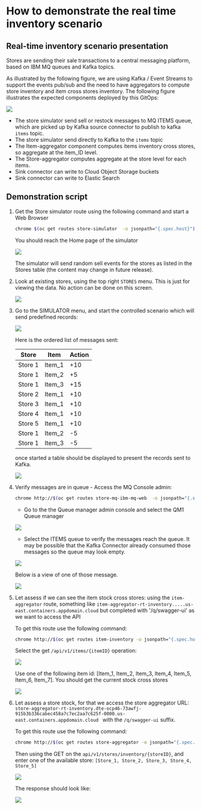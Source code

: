 # How to demonstrate the real time inventory scenario

## Real-time inventory scenario presentation

Stores are sending their sale transactions to a central messaging platform, based on IBM MQ queues and Kafka topics.

As illustrated by the following figure, we are using Kafka / Event Streams to support the events pub/sub and 
the need to have aggregators to compute store inventory and item cross stores inventory. The following figure illustrates the expected
components deployed by this GitOps:

![](./images/mq-es-demo.png)

* The store simulator send sell or restock messages to MQ ITEMS queue, which are picked up by Kafka source connector to publish to kafka `items` topic. 
* The store simulator send directly to Kafka to the `items` topic
* The Item-aggregator component computes items inventory cross stores, so aggregate at the item_ID level. 
* The Store-aggregator computes aggregate at the store level for each items.
* Sink connector can write to Cloud Object Storage buckets
* Sink connector can write to Elastic Search

## Demonstration script

1. Get the Store simulator route using the following command and start a Web Browser

    ```sh
    chrome $(oc get routes store-simulator  -o jsonpath="{.spec.host}")
    ```

    You should reach the Home page of the simulator

    ![](./images/home-page.png)

    The simulator will send random sell events for the stores as listed in the Stores table (the content may change in future release).


1. Look at existing stores, using the top right `STORES` menu. This is just for viewing the data. No action can be done on this screen.

    ![](./images/stores-view.png)

1. Go to the SIMULATOR menu, and start the controlled scenario which will send predefined records:

    ![](./images/simulator-ctl.png)

    Here is the ordered list of messages sent:

    | Store | Item | Action |
    | --- | --- | --- |
    | Store 1 | Item_1 | +10 |
    | Store 1 | Item_2 | +5 |
    | Store 1 | Item_3 | +15 |
    | Store 2 | Item_1 | +10 |
    | Store 3 | Item_1 | +10 |
    | Store 4 | Item_1 | +10 |
    | Store 5 | Item_1 | +10 |
    | Store 1 | Item_2 | -5 |
    | Store 1 | Item_3 | -5 |


    once started a table should be displayed to present the records sent to Kafka.

    ![](./images/send-msgs.png) 

1. Verify messages are in queue -  Access the MQ Console admin: 

    ```sh
    chrome http://$(oc get routes store-mq-ibm-mq-web  -o jsonpath="{.spec.host}")
    ```

    * Go to the the Queue manager admin console and select the QM1 Queue manager 

    ![](./images/qm1-qm.png)

    * Select the ITEMS queue to verify the messages reach the queue. It may be possible that the Kafka Connector already consumed those messages
    so the queue may look empty.

    ![](./images/msg-in-queue.png)

    Below is a view of one of those message.

    ![](./images/one-msg-queue.png)


1. Let assess if we can see the item stock cross stores: using the `item-aggregator` route, something like ` item-aggregator-rt-inventory.....us-east.containers.appdomain.cloud ` but completed with '/q/swagger-ui' as we want to access the API
  
    To get this route use the following command:

    ```sh
    chrome http://$(oc get routes item-inventory -o jsonpath="{.spec.host}")/q/swagger-ui
    ```

    Select the get `/api/v1/items/{itemID}` operation:

    ![](./images/items-stock-req.png)

    Use one of the following item id: [Item_1, Item_2, Item_3, Item_4, Item_5, Item_6, Item_7]. You should get 
    the current stock cross stores

    ![](./images/item-stock-response.png)

1. Let assess a store stock, for that we access the store aggregator URL: `store-aggregator-rt-inventory.dte-ocp46-73awfj-915b3b336cabec458a7c7ec2aa7c625f-0000.us-east.containers.appdomain.cloud ` with the `/q/swagger-ui` suffix.

    To get this route use the following command:

    ```sh
    chrome http://$(oc get routes store-aggregator -o jsonpath="{.spec.host}")/q/swagger-ui
    ```

    Then using the GET on the `api/v1/stores/inventory/{storeID}`, and enter one of the available store: `[Store_1, Store_2, Store_3, Store_4, Store_5]`

    ![](./images/store-stock-req.png)

    The response should look like:

    ![](./images/store-stock-response.png)
